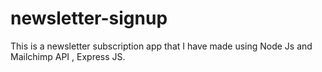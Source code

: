 # newsletter-signup

This is a newsletter subscription app that I have made using Node Js and Mailchimp API , Express JS. 
